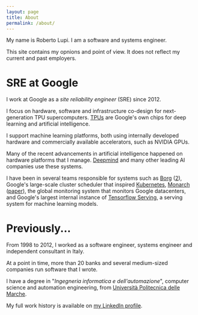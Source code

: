 ```yaml
---
layout: page
title: About
permalink: /about/
---
```



My name is Roberto Lupi. I am a software and systems engineer.

This site contains my opnions and point of view. It does not reflect my current and past employers.

# SRE at Google

I work at Google as a _site reliability engineer_ (SRE) since 2012.


I focus on hardware, software and infrastructure co-design for next-generation TPU supercomputers. [TPUs](https://cloud.google.com/tpu/) are Google's own chips for deep learning and artificial intelligence.

I support machine learning platforms, both using internally developed hardware and  commercially available accelerators, such as NVIDIA GPUs.

Many of the recent advancements in artificial intelligence happened on hardware platforms that I manage. [Deepmind](https://deepmind.com/) and many other leading AI companies use these systems.


I have been in several teams responsible for systems such as [Borg](https://research.google/pubs/pub43438/) ([2](https://research.google/pubs/pub49065/)), Google's large-scale cluster scheduler that inspired [Kubernetes](https://research.google/pubs/pub44843/), [Monarch](https://www.youtube.com/watch?v=LlvJdK1xsl4) ([paper](https://www.vldb.org/pvldb/vol13/p3181-adams.pdf)), the global monitoring system that monitors Google datacenters, and Google's largest internal instance of [Tensorflow Serving](https://www.tensorflow.org/tfx/guide/serving?hl=en), a serving system for machine learning models.

# Previously...

From 1998 to 2012, I worked as a software engineer, systems engineer and independent consultant in Italy.

At a point in time, more than 20 banks and several medium-sized companies run software that I wrote.

I have a degree in "*Ingegneria informatica e dell'automazione*", computer science and automation engineering, from [Università Politecnica delle Marche](https://www.univpm.it/).

My full work history is available on [my LinkedIn profile](https://www.linkedin.com/in/robertolupi).